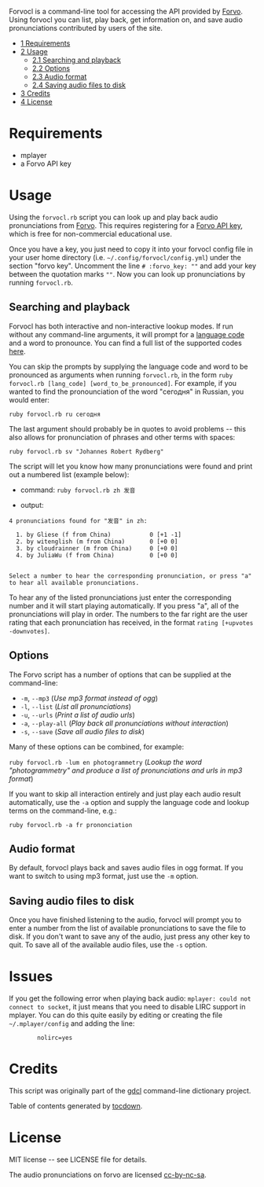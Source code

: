 Forvocl is a command-line tool for accessing the API provided by [Forvo](http://forvo.com/). Using forvocl you can list, play back, get information on, and save audio pronunciations contributed by users of the site.

* [1 Requirements](#requirements)
* [2 Usage](#usage)
  * [2.1 Searching and playback](#searching-and-playback)
  * [2.2 Options](#options)
  * [2.3 Audio format](#audio-format)
  * [2.4 Saving audio files to disk](#saving-audio-files-to-disk)
* [3 Credits](#credits)
* [4 License](#license)

# Requirements
* mplayer
* a Forvo API key

# Usage
Using the `forvocl.rb` script you can look up and play back audio pronunciations from [Forvo](http://forvo.com/). This requires registering for a [Forvo API key](http://api.forvo.com/), which is free for non-commercial educational use.

Once you have a key, you just need to copy it into your forvocl config file in your user home directory (i.e. `~/.config/forvocl/config.yml`) under the section "forvo key". Uncomment the line `# :forvo_key: ""` and add your key between the quotation marks `""`. Now you can look up pronunciations by running `forvocl.rb`.

## Searching and playback
Forvocl has both interactive and non-interactive lookup modes. If run without any command-line arguments, it will prompt for a [language code](http://www.forvo.com/languages-codes/) and a word to pronounce. You can find a full list of the supported codes [here](http://www.forvo.com/languages-codes/).

You can skip the prompts by supplying the language code and word to be pronounced as arguments when running `forvocl.rb`, in the form `ruby forvocl.rb [lang_code] [word_to_be_pronounced]`. For example, if you wanted to find the pronounciation of the word "сегодня" in Russian, you would enter:

    ruby forvocl.rb ru сегодня

The last argument should probably be in quotes to avoid problems -- this also allows for pronunciation of phrases and other terms with spaces:

    ruby forvocl.rb sv "Johannes Robert Rydberg"

The script will let you know how many pronunciations were found and print out a numbered list (example below):

* command: `ruby forvocl.rb zh 发音`

* output:
```
4 pronunciations found for "发音" in zh:

  1. by Gliese (f from China)           0 [+1 -1]
  2. by witenglish (m from China)       0 [+0 0]
  3. by cloudrainner (m from China)     0 [+0 0]
  4. by JuliaWu (f from China)          0 [+0 0]


Select a number to hear the corresponding pronunciation, or press "a" to hear all available pronunciations.
```

To hear any of the listed pronunciations just enter the corresponding number and it will start playing automatically. If you press "a", all of the pronunciations will play in order. The numbers to the far right are the user rating that each pronunciation has received, in the format `rating [+upvotes -downvotes]`.

## Options
The Forvo script has a number of options that can be supplied at the command-line:

* `-m`, `--mp3` (_Use mp3 format instead of ogg_)
* `-l`, `--list` (_List all pronunciations_)
* `-u`, `--urls` (_Print a list of audio urls_)
* `-a`, `--play-all` (_Play back all pronunciations without interaction_)
* `-s`, `--save` (_Save all audio files to disk_)

Many of these options can be combined, for example:

`ruby forvocl.rb -lum en photogrammetry` (_Lookup the word "photogrammetry" and produce a list of pronunciations and urls in mp3 format_)

If you want to skip all interaction entirely and just play each audio result automatically, use the `-a` option and supply the language code and lookup terms on the command-line, e.g.:

    ruby forvocl.rb -a fr prononciation

## Audio format
By default, forvocl plays back and saves audio files in ogg format. If you want to switch to using mp3 format, just use the `-m` option.

## Saving audio files to disk
Once you have finished listening to the audio, forvocl will prompt you to enter a number from the list of available pronunciations to save the file to disk. If you don't want to save any of the audio, just press any other key to quit. To save all of the available audio files, use the `-s` option.

# Issues
If you get the following error when playing back audio: `mplayer: could not connect to socket`, it just means that you need to disable LIRC support in mplayer. You can do this quite easily by editing or creating the file `~/.mplayer/config` and adding the line:

            nolirc=yes

# Credits
This script was originally part of the [gdcl](https://github.com/dohliam/gdcl) command-line dictionary project.

Table of contents generated by [tocdown](https://github.com/dohliam/tocdown).

# License
MIT license -- see LICENSE file for details.

The audio pronunciations on forvo are licensed [cc-by-nc-sa](http://creativecommons.org/licenses/by-nc-sa/3.0/deed.en_GB).
